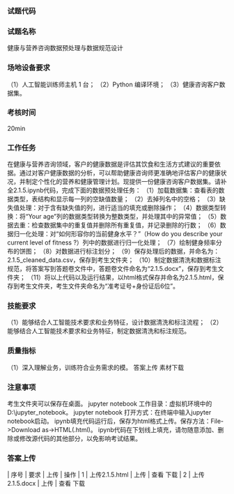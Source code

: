 ### 试题代码
### 试题名称
健康与营养咨询数据预处理与数据规范设计
### 场地设备要求
（1）人工智能训练师主机 1 台；
（2）Python 编译环境；
（3）健康咨询客户数据集。
### 考核时间
20min
### 工作任务
在健康与营养咨询领域，客户的健康数据是评估其饮食和生活方式建议的重要依据。通过对客户健康数据的分析，可以帮助健康咨询师更准确地评估客户的健康状况，并制定个性化的营养和健康管理计划。现提供一份健康咨询客户数据集。请补全2.1.5.ipynb代码，完成下面的数据预处理任务：
（1）加载数据集：查看表的数据类型，表结构和显示每一列的空缺值数量；
（2）去掉列名中的空格；
（3）缺失值处理：对于含有缺失值的列，进行适当的填充或删除操作；
（4）数据类型转换：将“Your age”列的数据类型转换为整数类型，并处理其中的异常值；
（5）数据去重：检查数据集中的重复值并删除所有重复值，并记录删除的行数；
（6）数据归一化处理：对“如何形容你的当前健身水平？”（How do you describe your current level of fitness ?）列中的数据进行归一化处理；
（7）绘制健身频率分布的饼图；
（8）对数据进行标注划分；
（9）保存处理后的数据，并命名为：2.1.5_cleaned_data.csv，保存到考生文件夹；
（10）制定数据清洗和数据标注规范，将答案写到答题卷文件中，答题卷文件命名为“2.1.5.docx”，保存到考生文件夹；
（11）将以上代码以及运行结果，以html格式保存并命名为2.1.5.html，保存到考生文件夹，考生文件夹命名为“准考证号+身份证后6位”。
### 技能要求
（1）能够结合人工智能技术要求和业务特征，设计数据清洗和标注流程；
（2）能够结合人工智能技术要求和业务特征，制定数据清洗和标注规范。
### 质量指标
（1）深入理解业务，训练符合业务需求的模。
答案上传 素材下载
### 注意事项
考生文件夹可以保存在桌面。
jupyter notebook 工作目录：虚拟机环境中的D:\jupyter_notebook。
jupyter notebook 打开方式：在终端中输入jupyter notebook启动。
ipynb填充代码运行后，保存为html格式上传。保存方法：File->Download as->HTML(.html)。
ipynb代码在下划线上填充，请勿随意添加、删除或修改源代码的其他部分，以免影响考试结果。
### 答案上传
| 
序号 
| 要求 
| 上传 
| 操作 
| 1 
| 上传2.1.5.html 
| 上传 
| 查看 下载 
| 2 
| 上传2.1.5.docx 
| 上传 
| 查看 下载